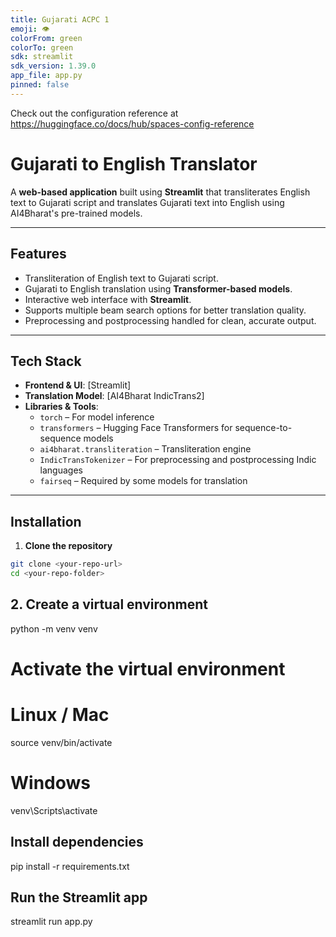 ```yaml
---
title: Gujarati ACPC 1
emoji: 👁
colorFrom: green
colorTo: green
sdk: streamlit
sdk_version: 1.39.0
app_file: app.py
pinned: false
---
```


Check out the configuration reference at https://huggingface.co/docs/hub/spaces-config-reference

# Gujarati to English Translator

A **web-based application** built using **Streamlit** that transliterates English text to Gujarati script and translates Gujarati text into English using AI4Bharat's pre-trained models.

---

## **Features**
- Transliteration of English text to Gujarati script.  
- Gujarati to English translation using **Transformer-based models**.  
- Interactive web interface with **Streamlit**.  
- Supports multiple beam search options for better translation quality.  
- Preprocessing and postprocessing handled for clean, accurate output.

---

## **Tech Stack**
- **Frontend & UI**: [Streamlit]  
- **Translation Model**: [AI4Bharat IndicTrans2] 
- **Libraries & Tools**:  
  - `torch` – For model inference  
  - `transformers` – Hugging Face Transformers for sequence-to-sequence models  
  - `ai4bharat.transliteration` – Transliteration engine  
  - `IndicTransTokenizer` – For preprocessing and postprocessing Indic languages  
  - `fairseq` – Required by some models for translation  

---

## **Installation**

1. **Clone the repository**
```bash
git clone <your-repo-url>
cd <your-repo-folder>
```

## 2. Create a virtual environment

python -m venv venv
# Activate the virtual environment
# Linux / Mac
source venv/bin/activate
# Windows
venv\Scripts\activate

## Install dependencies

pip install -r requirements.txt

## Run the Streamlit app

streamlit run app.py
